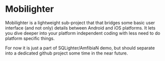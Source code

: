 # Mobilighter

Mobilighter is a lightweight sub-project that that bridges some basic user interface (and not only) details between Android and iOS platforms. It lets you dive deeper into your platform independent coding with less need to do platform specific things.

For now it is just a part of SQLighter/AmfibiaN demo, but should separate into a dedicated github project some time in the near future.